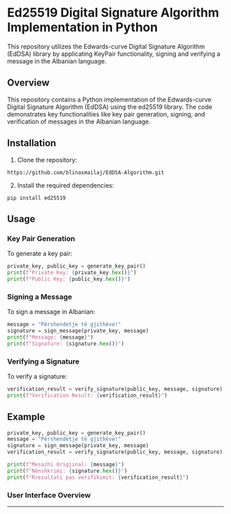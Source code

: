 # Ed25519 Digital Signature Algorithm Implementation in Python

This repository utilizes the Edwards-curve Digital Signature Algorithm (EdDSA) library by applicating KeyPair functionality, signing and verifying a message in the Albanian language. 

## Overview

This repository contains a Python implementation of the Edwards-curve Digital Signature Algorithm (EdDSA) using the ed25519 library. The code demonstrates key functionalities like key pair generation, signing, and verification of messages in the Albanian language.

## Installation


1. Clone the repository:
```
https://github.com/blinasmailaj/EdDSA-Algorithm.git
```

2. Install the required dependencies:
```
pip install ed25519
```
## Usage

### Key Pair Generation
To generate a key pair:
```py
private_key, public_key = generate_key_pair()
print(f"Private Key: {private_key.hex()}")
print(f"Public Key: {public_key.hex()}")
```
### Signing a Message
To sign a message in Albanian:
```py
message = "Përshendetje të gjithëve!"
signature = sign_message(private_key, message)
print(f"Message: {message}")
print(f"Signature: {signature.hex()}")
```

### Verifying a Signature
To verify a signature:
```py
verification_result = verify_signature(public_key, message, signature)
print(f"Verification Result: {verification_result}")
```

## Example
```py
private_key, public_key = generate_key_pair()
message = "Përshendetje të gjithëve!"
signature = sign_message(private_key, message)
verification_result = verify_signature(public_key, message, signature)

print(f"Mesazhi Origjinal: {message}")
print(f"Nënshkrimi: {signature.hex()}")
print(f"Rrezultati pas verifikimit: {verification_result}")
```

### User Interface Overview

---